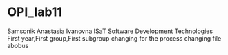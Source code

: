 # OPI_lab11
Samsonik
Anastasia
Ivanovna
ISaT
Software Development Technologies
First year,First group,First subgroup
changing for the process
changing file
abobus